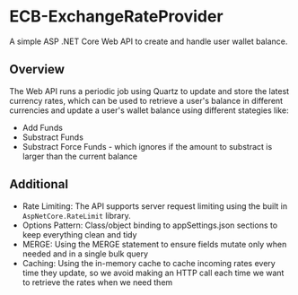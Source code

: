 # ECB-ExchangeRateProvider

A simple ASP .NET Core Web API to create and handle user wallet balance.

## Overview
The Web API runs a periodic job using Quartz to update and store the latest currency rates, which can be used to retrieve a user's balance in different currencies and update a user's wallet balance using different stategies like: 
- Add Funds
- Substract Funds
- Substract Force Funds - which ignores if the amount to substract is larger than the current balance

## Additional
- Rate Limiting: The API supports server request limiting using the built in `AspNetCore.RateLimit` library.
- Options Pattern: Class/object binding to appSettings.json sections to keep everything clean and tidy
- MERGE: Using the MERGE statement to ensure fields mutate only when needed and in a single bulk query
- Caching: Using the in-memory cache to cache incoming rates every time they update, so we avoid making an HTTP call each time we want to retrieve the rates when we need them 

